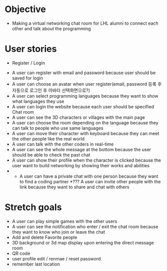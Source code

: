 # Objective

- Making a virtual networking chat room for LHL alumni to connect each other and talk about the programming

# User stories

- Register / Login

* A user can register with email and password because user should be saved for login
* A user can choose an avatar when user register(email, password 등록 후 자동으로 로그인 후 아바타 선택화면으로?)
* A user can select programming languages because they want to show what languages they use
* A user can login the website because each user should be specified
  Chat room
* A user can see the 3D characters or villages with the main page
* A user can choose the room depending on the language because they can talk to people who use same languages
* A user can move their character with keyboard because they can meet the other people like the real world
* A user can talk with the other coders in real-time
* A user can see the whole message at the bottom because the user should be able to check the past chat
* A user can show their profile when the character is clicked because the user want to build networking by showing their works and abilities
* * A user can have a private chat with one person because they want to find a coding partner
*??? A user can invite other people with the link because they want to share and chat with others

# Stretch goals

- A user can play simple games with the other users
- A user can see the notification who enter / exit the chat room because they want to know who join or leave the chat
- Add and delete Favorite people
- 3D background or 3d map display upon entering the direct message room
- QR code
- user profile edit / renmae / reset password
- remember last location 
